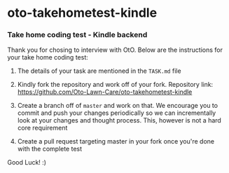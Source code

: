 # oto-takehometest-kindle
### Take home coding test - Kindle backend

Thank you for chosing to interview with OtO. Below are the instructions for your take home coding test:

1. The details of your task are mentioned in the `TASK.md` file

2. Kindly fork the repository and work off of your fork. Repository link: https://github.com/Oto-Lawn-Care/oto-takehometest-kindle

3. Create a branch off of `master` and work on that. We encourage you to commit and push your changes periodically so we can incrementally look at your changes and thought process. This, however is not a hard core requirement

4. Create a pull request targeting master in your fork once you're done with the complete test

Good Luck! :)